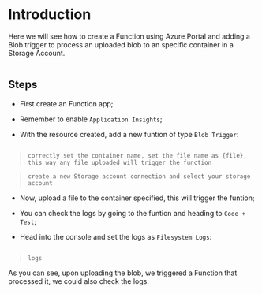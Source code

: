 # Introduction

Here we will see how to create a Function using Azure Portal and adding a Blob trigger to process an uploaded blob to an specific container in a Storage Account.

![]()

## Steps

- First create an Function app;

- Remember to enable `Application Insights`;

- With the resource created, add a new funtion of type `Blob Trigger`:

![]()

>`correctly set the container name, set the file name as {file}, this way any file uploaded will trigger the function`

>`create a new Storage account connection and select your storage account`

- Now, upload a file to the container specified, this will trigger the funtion;

- You can check the logs by going to the funtion and heading to `Code + Test`;

- Head into the console and set the logs as `Filesystem Logs`:

![]()

>`logs`

As you can see, upon uploading the blob, we triggered a Function that processed it, we could also check the logs.